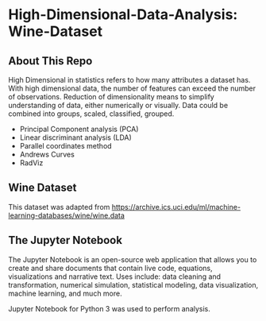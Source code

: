 # High-Dimensional-Data-Analysis: Wine-Dataset

## About This Repo

High Dimensional in statistics refers to how many attributes a dataset has.
With high dimensional data, the number of features can exceed the number of observations.
Reduction of dimensionality means to simplify understanding of data, either numerically or visually. Data could be combined into groups, scaled, classified, grouped.

<ul>
<li> Principal Component analysis (PCA)</li>
<li> Linear discriminant analysis (LDA)</li>
<li> Parallel coordinates method</li>
<li> Andrews Curves</li>
<li> RadViz</li>
</ul>

## Wine Dataset
This dataset was adapted from https://archive.ics.uci.edu/ml/machine-learning-databases/wine/wine.data

## The Jupyter Notebook
The Jupyter Notebook is an open-source web application that allows you to create and share documents that contain live code, equations, visualizations and narrative text. Uses include: data cleaning and transformation, numerical simulation, statistical modeling, data visualization, machine learning, and much more.

Jupyter Notebook for Python 3 was used to perform analysis.
